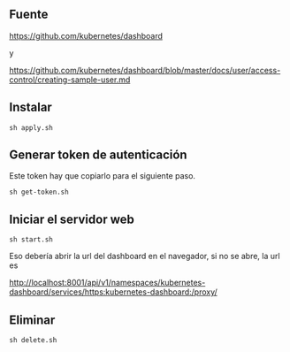 ## Fuente

<https://github.com/kubernetes/dashboard>

y 

<https://github.com/kubernetes/dashboard/blob/master/docs/user/access-control/creating-sample-user.md>

## Instalar

```
sh apply.sh
```

## Generar token de autenticación

Este token hay que copiarlo para el siguiente paso.

```
sh get-token.sh
```

## Iniciar el servidor web 

```
sh start.sh
```
Eso debería abrir la url del dashboard en el navegador, si no se abre, la url es

<http://localhost:8001/api/v1/namespaces/kubernetes-dashboard/services/https:kubernetes-dashboard:/proxy/>

## Eliminar

```
sh delete.sh
```


